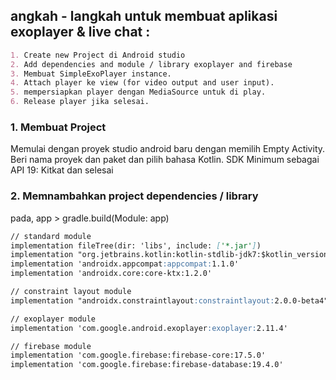 ## angkah - langkah untuk membuat aplikasi exoplayer & live chat :
```markdown
1. Create new Project di Android studio
2. Add dependencies and module / library exoplayer and firebase
3. Membuat SimpleExoPlayer instance.
4. Attach player ke view (for video output and user input).
5. mempersiapkan player dengan MediaSource untuk di play.
6. Release player jika selesai.
```

### 1. Membuat Project
Memulai dengan proyek studio android baru dengan memilih Empty Activity.
Beri nama proyek dan paket dan pilih bahasa Kotlin.
SDK Minimum sebagai API 19: Kitkat dan selesai

### 2. Memnambahkan project dependencies / library

pada, app > gradle.build(Module: app)

```markdown
// standard module
implementation fileTree(dir: 'libs', include: ['*.jar'])
implementation "org.jetbrains.kotlin:kotlin-stdlib-jdk7:$kotlin_version"
implementation 'androidx.appcompat:appcompat:1.1.0'
implementation 'androidx.core:core-ktx:1.2.0'

// constraint layout module
implementation "androidx.constraintlayout:constraintlayout:2.0.0-beta4"

// exoplayer module
implementation 'com.google.android.exoplayer:exoplayer:2.11.4'

// firebase module
implementation 'com.google.firebase:firebase-core:17.5.0'
implementation 'com.google.firebase:firebase-database:19.4.0'
```

